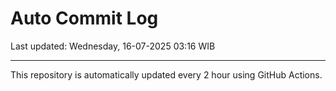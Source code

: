 # Auto Commit Log

Last updated: Wednesday, 16-07-2025 03:16 WIB

---

This repository is automatically updated every 2 hour using GitHub Actions.
